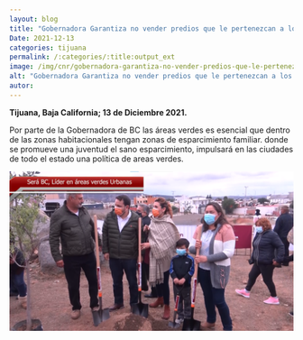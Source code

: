 ```yaml
---
layout: blog
title: "Gobernadora Garantiza no vender predios que le pertenezcan a los ciudadanos y se suma a más parques para la zona de natura y Tijuana"
Date: 2021-12-13
categories: tijuana
permalink: /:categories/:title:output_ext
image: /img/cnr/gobernadora-garantiza-no-vender-predios-que-le-pertenezcan-a-los-ciudadanos-y-se-suman-mas-parques.png
alt: "Gobernadora Garantiza no vender predios que le pertenezcan a los ciudadanos y se suma a más parques para la zona de natura y Tijuana"
autor:
---
```


**Tijuana, Baja California; 13 de Diciembre 2021.** 

Por parte de la Gobernadora de BC las áreas verdes es esencial que dentro de las zonas habitacionales tengan zonas de esparcimiento familiar.
donde se promueve una juventud el sano esparcimiento, impulsará en las ciudades de todo el estado una política de areas verdes.


<div id="carouselExampleSlidesOnly" class="carousel slide" data-ride="carousel">
  <div class="carousel-inner">
    <div class="carousel-item active">
       <img class="d-block w-100" src="/img/cnr/gobernadora-garantiza-no-vender-predios-que-le-pertenezcan-a-los-ciudadanos-y-se-suman-mas-parques.png" loading="lazy"  alt="Gobernadora Garantiza no vender predios que le pertenezcan a los ciudadanos y se suma a más parques para la zona de natura y Tijuana">
    </div>
  </div>
</div>